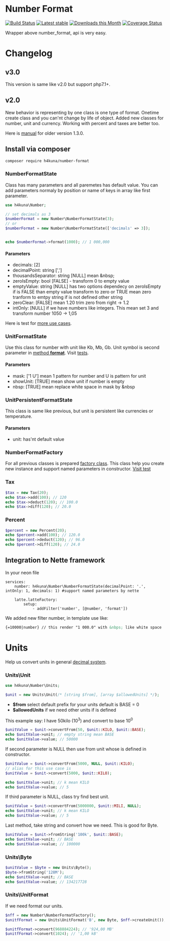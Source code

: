Number Format
=============

[![Build Status](https://travis-ci.org/h4kuna/number-format.svg?branch=master)](https://travis-ci.org/h4kuna/number-format)
[![Latest stable](https://img.shields.io/packagist/v/h4kuna/number-format.svg)](https://packagist.org/packages/h4kuna/number-format)
[![Downloads this Month](https://img.shields.io/packagist/dm/h4kuna/number-format.svg)](https://packagist.org/packages/h4kuna/number-format)
[![Coverage Status](https://coveralls.io/repos/github/h4kuna/number-format/badge.svg?branch=master)](https://coveralls.io/github/h4kuna/number-format?branch=master)

Wrapper above number_format, api is very easy.

# Changelog
## v3.0
This version is same like v2.0 but support php7.1+.

## v2.0

New behavior is representing by one class is one type of format. Onetime create class and you can'nt change by life of object. Added new classes for number, unit and currency. Working with percent and taxes are better too.

Here is [manual](//github.com/h4kuna/number-format/tree/v1.3.0) for older version 1.3.0.

Install via composer
-------------------
```sh
composer require h4kuna/number-format
```

### NumberFormatState

Class has many parameters and all paremetes has default value. You can add parameters normaly by position or name of keys in array like first parameter.

```php
use h4kuna\Number;

// set decimals as 3
$numberFormat = new Number\NumberFormatState(3);
// or
$numberFormat = new Number\NumberFormatState(['decimals' => 3]);


echo $numberFormat->format(1000); // 1 000,000
```

#### Parameters
- decimals: [2]
- decimalPoint: string [',']
- thousandsSeparator: string [NULL] mean \&nbsp;
- zeroIsEmpty: bool [FALSE] - transform 0 to empty value
- emptyValue: string [NULL] has two options dependecy on zeroIsEmpty if is FALSE than empty value transform to zero or TRUE mean zero tranform to emtpy string if is not defined other string
- zeroClear: [FALSE] mean 1.20 trim zero from right -> 1.2 
- intOnly: [NULL] if we have numbers like integers. This mean set 3 and transform number 1050 -> 1,05

Here is test for [more use cases](tests/src/NumberFormatStateTest.php).

### UnitFormatState
Use this class for number with unit like Kb, Mb, Gb. Unit symbol is second parameter in [method **format**](src/UnitFormatState.php). Visit [tests](tests/src/UnitFormatStateTest.php).

#### Parameters
- mask: ['1 U'] mean 1 pattern for number and U is pattern for unit
- showUnit: [TRUE] mean show unit if number is empty 
- nbsp: [TRUE] mean replace white space in mask by \&nbsp

### UnitPersistentFormatState
This class is same like previous, but unit is persistent like currencies or temperature. 

#### Parameters
- unit: has'nt default value

### NumberFormatFactory
For all previous classes is prepared [factory class](src/NumberFormatFactory.php). This class help you create new instance and support named parameters in constructor. [Visit test](tests/src/NumberFormatFactoryTest.php)

### Tax

```php
$tax = new Tax(20);
echo $tax->add(100); // 120
echo $tax->deduct(120); // 100.0
echo $tax->diff(120); // 20.0
```

### Percent

```php
$percent = new Percent(20);
echo $percent->add(100); // 120.0
echo $percent->deduct(120); // 96.0
echo $percent->diff(120); // 24.0
```

## Integration to Nette framework

In your neon file
```neon
services:
	number: h4kuna\Number\NumberFormatState(decimalPoint: '.', intOnly: 1, decimals: 1) #support named parameters by nette

	latte.latteFactory:
		setup:
			- addFilter('number', [@number, 'format'])
```

We added new filter number, in template use like:
```html
{=10000|number} // this render "1 000.0" with &nbps; like white space
```

# Units
Help us convert units in general [decimal system](//en.wikipedia.org/wiki/Metric_prefix#List_of_SI_prefixes).

### Units\Unit
```php
use h4kuna\Number\Units;

$unit = new Units\Unit(/* [string $from], [array $allowedUnits] */);
```
* **$from** select default prefix for your units default is BASE = 0
* **$allowedUnits** if we need other units if is defined

This example say: I have 50kilo (10<sup>3</sup>) and convert to base 10<sup>0</sup>
```php
$unitValue = $unit->convertFrom(50, $unit::KILO, $unit::BASE);
echo $unitValue->unit; // empty string mean BASE
echo $unitValue->value; // 50000
```

If second parameter is NULL then use from unit whose is defined in constructor.
```php
$unitValue = $unit->convertFrom(5000, NULL, $unit::KILO);
// alias for this use case is 
$unitValue = $unit->convert(5000, $unit::KILO);

echo $unitValue->unit; // k mean KILO
echo $unitValue->value; // 5
```
If third parameter is NULL, class try find best unit.
```php
$unitValue = $unit->convertFrom(5000000, $unit::MILI, NULL);
echo $unitValue->unit; // k mean KILO
echo $unitValue->value; // 5
```

Last method, take string and convert how we need. This is good for Byte.
```php
$unitValue = $unit->fromString('100k', $unit::BASE);
echo $unitValue->unit; // BASE
echo $unitValue->value; // 100000
```

### Units\Byte
```php
$unitValue = $byte = new Units\Byte();
$byte->fromString('128M');
echo $unitValue->unit; // BASE
echo $unitValue->value; // 134217728
```

### Units\UnitFormat
If we need format our units.
```php
$nff = new Number\NumberFormatFactory();
$unitfFormat = new Units\UnitFormat('B', new Byte, $nff->createUnit());

$unitfFormat->convert(968884224); // '924,00 MB'
$unitfFormat->convert(1024); // '1,00 kB'
```
